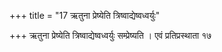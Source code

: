 +++
title = "17 ऋतुना प्रेष्येति त्रिष्वाद्येष्वध्वर्युः"

+++
ऋतुना प्रेष्येति त्रिष्वाद्येष्वध्वर्युः सम्प्रेष्यति । एवं प्रतिप्रस्थाता १७